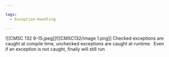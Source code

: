 ```yaml
---

tags: 
  - Exception-Handling

---
```

![[CMSC 132 9-15.jpeg]]![[CMSC132/image 1.png]]
Checked exceptions are caught at compile time, unchecked exceptions are caught at runtime.  Even if an exception is not caught, finally will still run
